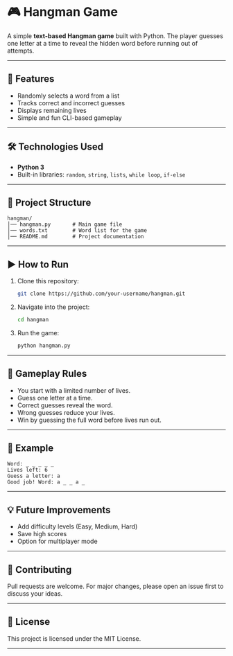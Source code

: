

# 🎮 Hangman Game

A simple **text-based Hangman game** built with Python. The player guesses one letter at a time to reveal the hidden word before running out of attempts.

---

## 🚀 Features

* Randomly selects a word from a list
* Tracks correct and incorrect guesses
* Displays remaining lives
* Simple and fun CLI-based gameplay

---

## 🛠️ Technologies Used

* **Python 3**
* Built-in libraries: `random`, `string`, `lists`, `while loop`, `if-else`

---

## 📂 Project Structure

```
hangman/
│── hangman.py       # Main game file
│── words.txt        # Word list for the game
│── README.md        # Project documentation
```

---

## ▶️ How to Run

1. Clone this repository:

   ```bash
   git clone https://github.com/your-username/hangman.git
   ```
2. Navigate into the project:

   ```bash
   cd hangman
   ```
3. Run the game:

   ```bash
   python hangman.py
   ```

---

## 🎯 Gameplay Rules

* You start with a limited number of lives.
* Guess one letter at a time.
* Correct guesses reveal the word.
* Wrong guesses reduce your lives.
* Win by guessing the full word before lives run out.

---

## 📸 Example

```
Word: _ _ _ _ _
Lives left: 6
Guess a letter: a
Good job! Word: a _ _ a _
```

---

## 💡 Future Improvements

* Add difficulty levels (Easy, Medium, Hard)
* Save high scores
* Option for multiplayer mode

---

## 🤝 Contributing

Pull requests are welcome. For major changes, please open an issue first to discuss your ideas.

---

## 📜 License

This project is licensed under the MIT License.

---


